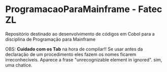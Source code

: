 # ProgramacaoParaMainframe - Fatec ZL
Repositório destinado ao desenvolvimento de códigos em Cobol para a disciplina de Programação para Mainframe

OBS: **Cuidado com os Tab** na hora de compilar!! 
Se usar antes da declaração de um procedimento eles fazem os nomes ficarem irreconhecíveis. Aparece a frase "unrecognizable element in ignored". sim, uma chatice.
